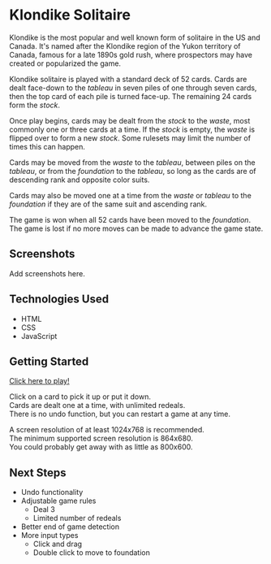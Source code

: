 # Klondike Solitaire

Klondike is the most popular and well known form of solitaire in the US and Canada.  It's named after the Klondike region of the Yukon territory of Canada, famous for a late 1890s gold rush, where prospectors may have created or popularized the game.  

Klondike solitaire is played with a standard deck of 52 cards.  Cards are dealt face-down to the _tableau_ in seven piles of one through seven cards, then the top card of each pile is turned face-up.  The remaining 24 cards form the _stock_.  

Once play begins, cards may be dealt from the _stock_ to the _waste_, most commonly one or three cards at a time.  If the _stock_ is empty, the _waste_ is flipped over to form a new _stock_.  Some rulesets may limit the number of times this can happen.

Cards may be moved from the _waste_ to the _tableau_, between piles on the _tableau_, or from the _foundation_ to the _tableau_, so long as the cards are of descending rank and opposite color suits.

Cards may also be moved one at a time from the _waste_ or _tableau_ to the _foundation_ if they are of the same suit and ascending rank.

The game is won when all 52 cards have been moved to the _foundation_.  The game is lost if no more moves can be made to advance the game state.

## Screenshots
Add screenshots here.

## Technologies Used
- HTML
- CSS
- JavaScript

## Getting Started
[Click here to play!](https://wesleystedman.github.io/solitaire/)

Click on a card to pick it up or put it down.  
Cards are dealt one at a time, with unlimited redeals.  
There is no undo function, but you can restart a game at any time.  

A screen resolution of at least 1024x768 is recommended.  
The minimum supported screen resolution is 864x680.  
You could probably get away with as little as 800x600.  

## Next Steps
- Undo functionality
- Adjustable game rules
  - Deal 3
  - Limited number of redeals
- Better end of game detection
- More input types
  - Click and drag
  - Double click to move to foundation